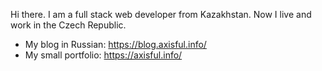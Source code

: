 Hi there. I am a full stack web developer from Kazakhstan. Now I live and work in the Czech Republic.

+ My blog in Russian: https://blog.axisful.info/
+ My small portfolio: https://axisful.info/
